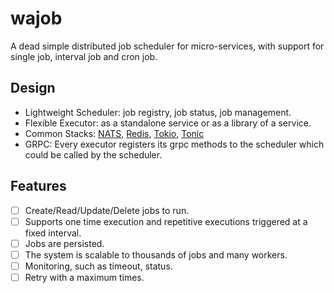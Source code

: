 # wajob

A dead simple distributed job scheduler for micro-services, with support for single job, interval job and cron job.

## Design

* Lightweight Scheduler: job registry, job status, job management.
* Flexible Executor: as a standalone service or as a library of a service.
* Common Stacks: [NATS](https://github.com/nats-io/nats.rs), [Redis](https://github.com/mitsuhiko/redis-rs), [Tokio](https://github.com/tokio-rs/tokio), [Tonic](https://github.com/hyperium/tonic)
* GRPC: Every executor registers its grpc methods to the scheduler which could be called by the scheduler.

## Features

* [ ] Create/Read/Update/Delete jobs to run.
* [ ] Supports one time execution and repetitive executions triggered at a fixed interval.
* [ ] Jobs are persisted.
* [ ] The system is scalable to thousands of jobs and many workers.
* [ ] Monitoring, such as timeout, status.
* [ ] Retry with a maximum times.
